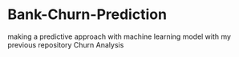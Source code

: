 # Bank-Churn-Prediction
making a predictive approach with machine learning model with my previous repository Churn Analysis
